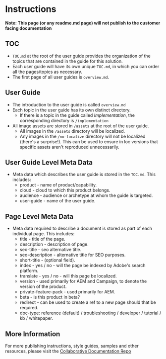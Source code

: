 # Instructions

**Note: This page (or any readme.md page) will not publish to the customer facing documentation**

## TOC

+ `TOC.md` at the root of the user guide provides the organization of the topics that are contained in the guide for this solution. 
+ Each user guide will have its own unique `TOC.md`, in which you can order all the pages/topics as necessary.
+ The first page of all user guides is `overview.md`.

## User Guide

+ The introduction to the user guide is called `overview.md`
+ Each topic in the user guide has its own distinct directory.
    + If there is a topic in the guide called *Implementation*, the corresponding directory is `/implementation`
+ All image assets are stored in `/assets` at the root of the user guide.
    + All images in the `/assets` directory will be localized.
    + Any images in the `/no-localize` directory will not be localized (there's a surprise!). This can be used to ensure in loc versions that specific assets aren't reproduced unnecessarily.

## User Guide Level Meta Data

+ Meta data which describes the user guide is stored in the `TOC.md`. This includes:
    + product - name of product/capability.
    + cloud - cloud to which this product belongs.
    + audience - audience or archetype at whom the guide is targeted.
    + user-guide - name of the user guide.

## Page Level Meta Data

+ Meta data required to describe a document is stored as part of each individual page. This includes:
    + title - title of the page.
    + description - description of page.
    + seo-title - seo alternative title.
    + seo-description - alternative title for SEO purposes.
    + short-title - (optional field).
    + index - yes / no - will the page be indexed by Adobe's search platform.
    + translate - yes / no - will this page be localized.
    + version - used primarily for AEM and Campaign, to denote the version of the product.
    + private-feature-pack - used primarily for AEM.
    + beta - is this product in beta?
    + redirect - can be used to create a ref to a new page should that be required.
    + doc-type: reference (default) / troubleshooting / developer / tutorial / kb / whitepaper.
    
## More Information

For more publishing instructions, style guides, samples and other resources, please visit the [Collaborative Documentation Repo](https://git.corp.adobe.com/AdobeDocs/collaborative-doc-instructions)
